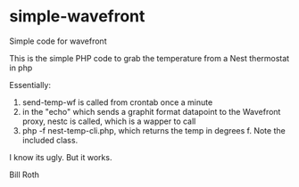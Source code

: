 # simple-wavefront
Simple code for wavefront

This is the simple PHP code to grab the temperature from a Nest thermostat in php

Essentially: 
1. send-temp-wf is called from crontab once a minute
2. in the "echo" which sends a graphit format datapoint to the Wavefront proxy, nestc is called, which is a wapper to call
3. php -f nest-temp-cli.php, which returns the temp in degrees f. Note the included class.

I know its ugly. But it works.

Bill Roth


